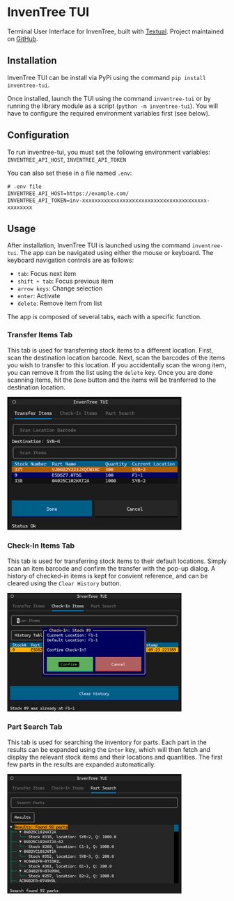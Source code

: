 
# InvenTree TUI

Terminal User Interface for InvenTree, built with [Textual](https://github.com/Textualize/textual). Project maintained on [GitHub](https://github.com/j-huff/inventree-tui).        

## Installation

InvenTree TUI can be install via PyPi using the command `pip install inventree-tui`.

Once installed, launch the TUI using the command `inventree-tui` or by running the library module as a script (`python -m inventree-tui`). You will have to configure the required environment variables first (see below).

## Configuration

To run inventree-tui, you must set the following environment variables: `INVENTREE_API_HOST`, `INVENTREE_API_TOKEN`

You can also set these in a file named `.env`:

```
# .env file
INVENTREE_API_HOST=https://example.com/
INVENTREE_API_TOKEN=inv-xxxxxxxxxxxxxxxxxxxxxxxxxxxxxxxxxxxxxxxx-xxxxxxxx
```

## Usage

After installation, InvenTree TUI is launched using the command `inventree-tui`. The app can be navigated using either the mouse or keyboard. The keyboard navigation controls are as follows:

- `tab`: Focus next item
- `shift + tab`: Focus previous item
- `arrow keys`: Change selection
- `enter`: Activate
- `delete`: Remove item from list

The app is composed of several tabs, each with a specific function.

### Transfer Items Tab

This tab is used for transferring stock items to a different location. First, scan the destination location barcode. Next, scan the barcodes of the items you wish to transfer to this location. If you accidentally scan the wrong item, you can remove it from the list using the `delete` key. Once you are done scanning items, hit the `Done` button and the items will be tranferred to the destination location.

<img src="assets/images/screenshots/transfer_items_tab.png" alt="Screenshot of transfer items tab " width="400" height="auto" />

### Check-In Items Tab

This tab is used for transferring stock items to their default locations. Simply scan an item barcode and confirm the transfer with the pop-up dialog. A history of checked-in items is kept for convient reference, and can be cleared using the `Clear History` button.

<img src="assets/images/screenshots/check_in_items_tab.png" alt="Screenshot of check-in items tab " width="400" height="auto" />

### Part Search Tab

This tab is used for searching the inventory for parts. Each part in the results can be expanded using the `Enter` key, which will then fetch and display the relevant stock items and their locations and quantities. The first few parts in the results are expanded automatically.

<img src="assets/images/screenshots/part_search_tab.png" alt="Screenshot of part search tab " width="400" height="auto" />
